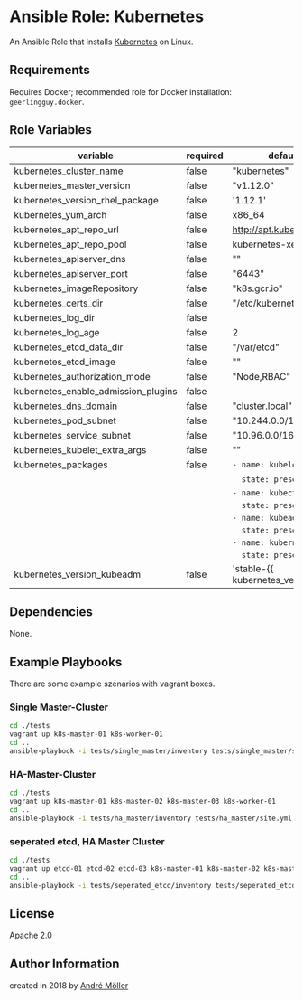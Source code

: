# Ansible Role: Kubernetes

An Ansible Role that installs [Kubernetes](https://kubernetes.io) on Linux.

## Requirements

Requires Docker; recommended role for Docker installation: `geerlingguy.docker`.

## Role Variables

| variable | required | default | describtion |
| --- | --- | --- | --- |
| kubernetes_cluster_name | false | "kubernetes" | kubernetes cluster name |
| kubernetes_master_version | false | "v1.12.0" | This is the version of the kubernetes master components |
| kubernetes_version_rhel_package | false | '1.12.1' | only redhat, version of kubectl,kubeadm,kubelet |
| kubernetes_yum_arch | false | x86_64 | only redhat |
| kubernetes_apt_repo_url | false | http://apt.kubernetes.io/ | only debian, kubernetes repository |
| kubernetes_apt_repo_pool | false | kubernetes-xenial | only debian, kubernetes repository pool |
| kubernetes_apiserver_dns | false | "" | dns-name for kubernetes apiserver |
| kubernetes_apiserver_port | false | "6443" | port of kubernetes apiserver |
| kubernetes_imageRepository | false | "k8s.gcr.io" | docker registry for kubernetes master components |
| kubernetes_certs_dir | false | "/etc/kubernetes/pki" | certs folder |
| kubernetes_log_dir | false | | "/var/log/kubernetes/audit" | log folder |
| kubernetes_log_age | false | 2 | max age of logfiles |
| kubernetes_etcd_data_dir | false | "/var/etcd" | folder for etcd data |
| kubernetes_etcd_image | false | "" | image name for own etcd-container |
| kubernetes_authorization_mode | false | "Node,RBAC" | kubernetes authorization mode |
| kubernetes_enable_admission_plugins | false | | "Initializers,NamespaceLifecycle,LimitRanger,ServiceAccount,DefaultStorageClass,DefaultTolerationSeconds,NodeRestriction,MutatingAdmissionWebhook,ValidatingAdmissionWebhook,ResourceQuota" | kubernetes enabled admission plugins |
| kubernetes_dns_domain | false | "cluster.local" | internal dns domain in kubernetes cluster |
| kubernetes_pod_subnet | false | "10.244.0.0/16" | ipv4 subnet for pods, must be a cidr |
| kubernetes_service_subnet | false | "10.96.0.0/16" | ipv4 subnet vor service, must be a cidr |
| kubernetes_kubelet_extra_args | false | "" | extra arguments for the kubelet daemon |
| kubernetes_packages| false | `- name: kubelet` | the name of the kubernetes packages,
| |  |  `  state: present` | where isntalled from package-manager
| | |  `- name: kubectl` |
| | |  `  state: present` |
| | |  `- name: kubeadm` |
| | |  `  state: present` |
| | |  `- name: kubernetes-cni` |
| | |  `  state: present` |
kubernetes_version_kubeadm | false | 'stable-{{ kubernetes_version }}' | version of kubeadm

## Dependencies

None.

## Example Playbooks

There are some example szenarios with vagrant boxes.

### Single Master-Cluster

```bash
cd ./tests
vagrant up k8s-master-01 k8s-worker-01
cd ..
ansible-playbook -i tests/single_master/inventory tests/single_master/site.yml
```

### HA-Master-Cluster

```bash
cd ./tests
vagrant up k8s-master-01 k8s-master-02 k8s-master-03 k8s-worker-01
cd ..
ansible-playbook -i tests/ha_master/inventory tests/ha_master/site.yml
```

### seperated etcd, HA Master Cluster

```bash
cd ./tests
vagrant up etcd-01 etcd-02 etcd-03 k8s-master-01 k8s-master-02 k8s-master-03 k8s-worker-01
cd ..
ansible-playbook -i tests/seperated_etcd/inventory tests/seperated_etcd/site.yml
```

## License

Apache 2.0

## Author Information

created in 2018 by [André Möller](http://www.andre-moeller.eu/)
